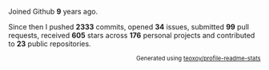 Joined Github **9** years ago.

Since then I pushed **2333** commits, opened **34** issues, submitted **99** pull requests, received **605** stars across **176** personal projects and contributed to **23** public repositories.

<p align="right"><sub>Generated using <a href="https://github.com/marketplace/actions/profile-readme-stats">teoxoy/profile-readme-stats</a></sub></p>

